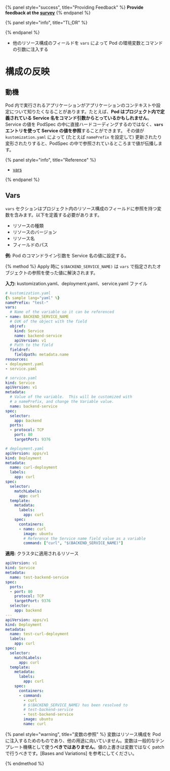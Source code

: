 {% panel style="success", title="Providing Feedback" %}
**Provide feedback at the [survey](https://www.surveymonkey.com/r/C855WZW)**
{% endpanel %}

{% panel style="info", title="TL;DR" %}

{% endpanel %}
- 他のリソース構成のフィールドを `vars` によって Pod の環境変数とコマンドの引数に注入する

# 構成の反映

## 動機

Pod 内で実行されるアプリケーションがアプリケーションのコンテキストや設定について知りたくなることがあります。たとえば、**Pod はプロジェクト内で定義されている Service 名をコマンド引数からとっているかもしれません**。
Service の値を PodSpec の中に直接ハードコーディングするのではなく、**`vars` エントリを使って Service の値を参照**することができます。
その値が `kustomization.yaml` によって (たとえば `namePrefix` を設定して) 更新されたり変形されたりすると、PodSpec の中で参照されているところまで値が伝播します。

{% panel style="info", title="Reference" %}

- [vars](../reference/kustomize.md#var)

 {% endpanel %} 
## Vars

`vars` セクションはプロジェクト内のリソース構成のフィールドに参照を持つ変数を含みます。以下を定義する必要があります。

- リソースの種類
- リソースのバージョン
- リソース名
- フィールドのパス

**例:** Pod のコマンドライン引数を Service 名の値に設定する。

{% method %}
Apply 時に `$(BACKEND_SERVICE_NAME)` は `vars` で指定されたオブジェクトの参照を使った値に解決されます。

**入力:** kustomization.yaml、deployment.yaml、service.yaml ファイル

```yaml
# kustomization.yaml
{% sample lang="yaml" %}
namePrefix: "test-"
vars:
  # Name of the variable so it can be referenced
- name: BACKEND_SERVICE_NAME
  # GVK of the object with the field
  objref:
    kind: Service
    name: backend-service
    apiVersion: v1
  # Path to the field
  fieldref:
    fieldpath: metadata.name
resources:
- deployment.yaml
- service.yaml
```

```yaml
# service.yaml
kind: Service
apiVersion: v1
metadata:
  # Value of the variable.  This will be customized with
  # a namePrefix, and change the Variable value.
  name: backend-service
spec:
  selector:
    app: backend
  ports:
  - protocol: TCP
    port: 80
    targetPort: 9376
```

```yaml
# deployment.yaml
apiVersion: apps/v1
kind: Deployment
metadata:
  name: curl-deployment
  labels:
    app: curl
spec:
  selector:
    matchLabels:
      app: curl
  template:
    metadata:
      labels:
        app: curl
    spec:
      containers:
      - name: curl
        image: ubuntu
        # Reference the Service name field value as a variable
        command: ["curl", "$(BACKEND_SERVICE_NAME)"]
```

**適用:** クラスタに適用されるリソース

```yaml
apiVersion: v1
kind: Service
metadata:
  name: test-backend-service
spec:
  ports:
  - port: 80
    protocol: TCP
    targetPort: 9376
  selector:
    app: backend
---
apiVersion: apps/v1
kind: Deployment
metadata:
  name: test-curl-deployment
  labels:
    app: curl
spec:
  selector:
    matchLabels:
      app: curl
  template:
    metadata:
      labels:
        app: curl
    spec:
      containers:
      - command:
        - curl
        # $(BACKEND_SERVICE_NAME) has been resolved to
        # test-backend-service
        - test-backend-service
        image: ubuntu
        name: curl
```

{% panel style="warning", title="変数の参照" %}
変数はリソース構成を Pod に注入するためのものであり、他の用途に向いていません。変数は一般的なテンプレート機構として使う**べきではありません**。値の上書きは変数ではなく patch で行うべきです。[Bases and Variations] を参考にしてください。

{% endmethod %}